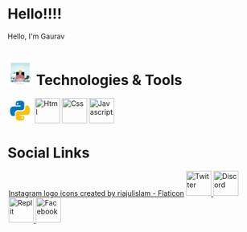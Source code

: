 # Hello!!!!
<div>
Hello,
I'm Gaurav <br>
</div>

#  <img  title="Python" src="./img/tools.jpg"  width=50 height=50 border-radius=20> Technologies & Tools 
<div>
<img  title="Python" src="./img/icons8-python.gif"  width=50 height=50 border-radius=20>
<img  title="Html" width=50 height=50 border-radius=20>
<img  title="Css" width=50 height=50 border-radius=20>
<img  title="Javascript" width=50 height=50 border-radius=20>

<br>
</div>

# Social Links
<div style= "margin:2px;" "padding:2px">
<a href="https://www.flaticon.com/free-icons/instagram-logo" title="instagram logo icons">Instagram logo icons created by riajulislam - Flaticon</a>

  <a href="https://www.instagram.com" target="_blank" >
    <img height="50" title="Twitter" src="https://iconscout.com/lottie/instagram-4865722"  width=50 height=50 border-radius=20/>
 </a>

 <a href="https://www.instagram.com" target="_blank">
    <img height="50" title="Discord" src="https://iconscout.com/lottie/instagram-4865722"  width=50 height=50 border-radius=20/>
 </a>
    <a href="https://www.instagram.com" target="_blank">
    <img height="50" title="Replit" src="https://iconscout.com/lottie/instagram-4865722"  width=50 height=50 border-radius=20/>
 </a>

   <a href="https://www.youtube.com" target="_blank">
    <img height="50" title="Facebook" src="https://iconscout.com/lottie/instagram-4865722"  width=50 height=50 border-radius=20/>
   </a>
 </div>

